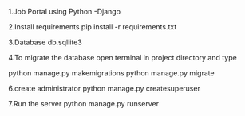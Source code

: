 1.Job Portal using Python -Django

2.Install requirements
pip install -r requirements.txt

3.Database
db.sqllite3

4.To migrate the database open terminal in 
project directory and type

python manage.py makemigrations
python manage.py migrate

6.create administrator
python manage.py createsuperuser

7.Run the server
python manage.py runserver

